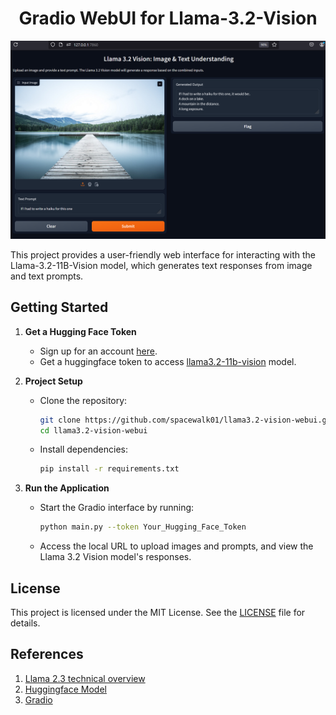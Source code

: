 <h1 align="center">Gradio WebUI for Llama-3.2-Vision</h1>

<p align="center">
  <img src="./data/image1.png" alt="Llama 3.2 Vision Model" />
</p>

This project provides a user-friendly web interface for interacting with the Llama-3.2-11B-Vision model, which generates text responses from image and text prompts.

## Getting Started

1. **Get a Hugging Face Token**  
   - Sign up for an account [here](https://huggingface.co/join).
   - Get a huggingface token to access [llama3.2-11b-vision](https://huggingface.co/meta-llama/Llama-3.2-11B-Vision) model.

2. **Project Setup**  
   - Clone the repository:  
     ```bash
     git clone https://github.com/spacewalk01/llama3.2-vision-webui.git
     cd llama3.2-vision-webui
     ```
   - Install dependencies:  
     ```bash
     pip install -r requirements.txt
     ```

3. **Run the Application**  
   - Start the Gradio interface by running:  
     ```bash
     python main.py --token Your_Hugging_Face_Token
     ```  
   - Access the local URL to upload images and prompts, and view the Llama 3.2 Vision model's responses.

## License

This project is licensed under the MIT License. See the [LICENSE](LICENSE) file for details.

## References

1. [Llama 2.3 technical overview](https://ai.meta.com/blog/llama-3-2-connect-2024-vision-edge-mobile-devices/)
2. [Huggingface Model](https://huggingface.co/meta-llama/Llama-3.2-11B-Vision)
3. [Gradio](https://www.gradio.app/)
